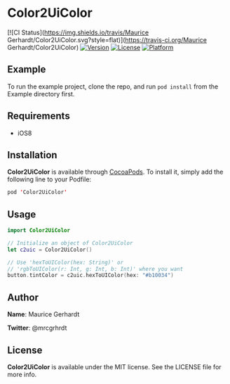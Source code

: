 # Color2UiColor

[![CI Status](https://img.shields.io/travis/Maurice Gerhardt/Color2UiColor.svg?style=flat)](https://travis-ci.org/Maurice Gerhardt/Color2UiColor)
[![Version](https://img.shields.io/cocoapods/v/Color2UiColor.svg?style=flat)](https://cocoapods.org/pods/Color2UiColor)
[![License](https://img.shields.io/cocoapods/l/Color2UiColor.svg?style=flat)](https://cocoapods.org/pods/Color2UiColor)
[![Platform](https://img.shields.io/cocoapods/p/Color2UiColor.svg?style=flat)](https://cocoapods.org/pods/Color2UiColor)

## Example

To run the example project, clone the repo, and run `pod install` from the Example directory first.

## Requirements

- iOS8

## Installation

**Color2UiColor** is available through [CocoaPods](https://cocoapods.org). To install it, simply add the following line to your Podfile:

```swift
pod 'Color2UiColor'
```

## Usage

```swift
import Color2UiColor

// Initialize an object of Color2UiColor
let c2uic = Color2UiColor()

// Use 'hexToUIColor(hex: String)' or
// 'rgbToUIColor(r: Int, g: Int, b: Int)' where you want
button.tintColor = c2uic.hexToUIColor(hex: "#b10034")
```

## Author

**Name**: Maurice Gerhardt

**Twitter**: @mrcgrhrdt

## License

**Color2UiColor** is available under the MIT license. See the LICENSE file for more info.
